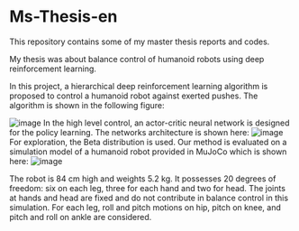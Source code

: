 # Ms-Thesis-en
This repository contains some of my master thesis reports and codes.

My thesis was about balance control of humanoid robots using deep reinforcement learning.

In this project, a hierarchical deep reinforcement learning algorithm is proposed to control a humanoid robot against exerted pushes. The algorithm is shown in the following figure:

![image](https://user-images.githubusercontent.com/79801992/222974189-d17e9f3a-3395-412c-b5ab-587223a1efa4.png)
In the high level control, an actor-critic neural network is designed for the policy learning. The networks architecture is shown here:
![image](https://user-images.githubusercontent.com/79801992/222975254-4b1832f6-df28-4992-9943-4b5e9b9e49cf.png)
For exploration, the Beta distribution is used.
Our method is evaluated on a simulation model of a humanoid robot provided in MuJoCo which is shown here:
![image](https://user-images.githubusercontent.com/79801992/222974028-ed88e6dd-6821-44ee-9914-87c59901e04a.png)

The robot is 84 cm high and weights 5.2 kg. It possesses 20 degrees of freedom: six on each leg, three for each hand and two for head. The joints at hands and head are fixed and do not contribute in balance control in this simulation. For each leg, roll and pitch motions on hip, pitch on knee, and pitch and roll on ankle are considered.



